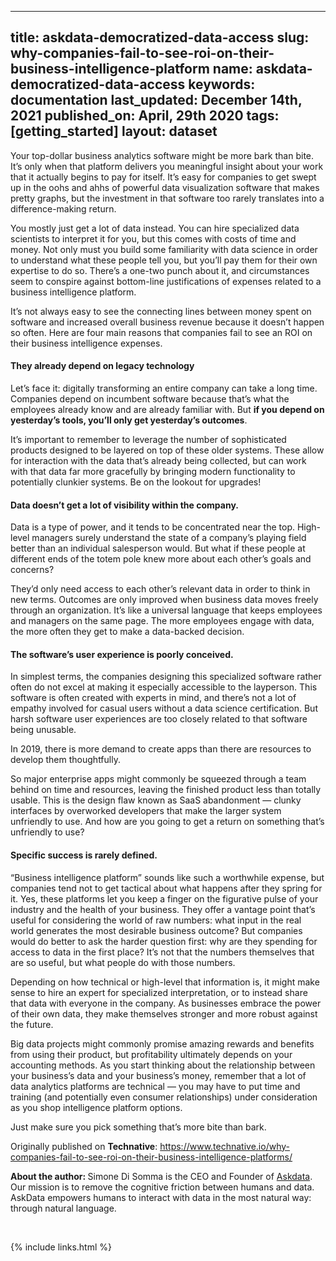 
  ---
  title: askdata-democratized-data-access
  slug: why-companies-fail-to-see-roi-on-their-business-intelligence-platform
  name: askdata-democratized-data-access
  keywords: documentation
  last_updated: December 14th, 2021
  published_on: April, 29th 2020
  tags: [getting_started]
  layout: dataset
  ---

<p>Your top-dollar business analytics software might be more bark than bite. It’s only when that platform delivers you meaningful insight about your work that it actually begins to pay for itself. It’s easy for companies to get swept up in the oohs and ahhs of powerful data visualization software that makes pretty graphs, but the investment in that software too rarely translates into a difference-making return. </p><p>You mostly just get a lot of data instead. You can hire specialized data scientists to interpret it for you, but this comes with costs of time and money. Not only must you build some familiarity with data science in order to understand what these people tell you, but you’ll pay them for their own expertise to do so. There’s a one-two punch about it, and circumstances seem to conspire against bottom-line justifications of expenses related to a business intelligence platform. </p><p>It’s not always easy to see the connecting lines between money spent on software and increased overall business revenue because it doesn’t happen so often. Here are four main reasons that companies fail to see an ROI on their business intelligence expenses. </p><h4><strong>They already depend on legacy technology</strong> </h4><p>Let’s face it: digitally transforming an entire company can take a long time. Companies depend on incumbent software because that’s what the employees already know and are already familiar with. But <strong>if you depend on yesterday’s tools, you’ll only get yesterday’s outcomes</strong>. </p><p>It’s important to remember to leverage the number of sophisticated products designed to be layered on top of these older systems. These allow for interaction with the data that’s already being collected, but can work with that data far more gracefully by bringing modern functionality to potentially clunkier systems. Be on the lookout for upgrades! </p><h4>Data doesn’t get a lot of visibility within the company. </h4><p>Data is a type of power, and it tends to be concentrated near the top. High-level managers surely understand the state of a company’s playing field better than an individual salesperson would. But what if these people at different ends of the totem pole knew more about each other’s goals and concerns? </p><p>They’d only need access to each other’s relevant data in order to think in new terms. Outcomes are only improved when business data moves freely through an organization. It’s like a universal language that keeps employees and managers on the same page. The more employees engage with data, the more often they get to make a data-backed decision. </p><h4>The software’s user experience is poorly conceived. </h4><p>In simplest terms, the companies designing this specialized software rather often do not excel at making it especially accessible to the layperson. This software is often created with experts in mind, and there’s not a lot of empathy involved for casual users without a data science certification. But harsh software user experiences are too closely related to that software being unusable. </p><p>In 2019, there is more demand to create apps than there are resources to develop them thoughtfully. </p><p>So major enterprise apps might commonly be squeezed through a team behind on time and resources, leaving the finished product less than totally usable. This is the design flaw known as SaaS abandonment — clunky interfaces by overworked developers that make the larger system unfriendly to use. And how are you going to get a return on something that’s unfriendly to use? </p><h4>Specific success is rarely defined. </h4><p>“Business intelligence platform” sounds like such a worthwhile expense, but companies tend not to get tactical about what happens after they spring for it. Yes, these platforms let you keep a finger on the figurative pulse of your industry and the health of your business. They offer a vantage point that’s useful for considering the world of raw numbers: what input in the real world generates the most desirable business outcome? But companies would do better to ask the harder question first: why are they spending for access to data in the first place? It’s not that the numbers themselves that are so useful, but what people do with those numbers. </p><p>Depending on how technical or high-level that information is, it might make sense to hire an expert for specialized interpretation, or to instead share that data with everyone in the company. As businesses embrace the power of their own data, they make themselves stronger and more robust against the future. </p><p>Big data projects might commonly promise amazing rewards and benefits from using their product, but profitability ultimately depends on your accounting methods. As you start thinking about the relationship between your business’s data and your business’s money, remember that a lot of data analytics platforms are technical — you may have to put time and training (and potentially even consumer relationships) under consideration as you shop intelligence platform options. </p><p>Just make sure you pick something that’s more bite than bark.</p><p>Originally published on <strong>Technative</strong>: <a href="https://www.technative.io/why-companies-fail-to-see-roi-on-their-business-intelligence-platforms/">https://www.technative.io/why-companies-fail-to-see-roi-on-their-business-intelligence-platforms/ </a></p><p><strong>About the author: </strong>Simone Di Somma is the CEO and Founder of <a href="http://www.askdata.com">Askdata</a>. Our mission is to remove the cognitive friction between humans and data. AskData empowers humans to interact with data in the most natural way: through natural language.</p><p>‍</p>

  {% include links.html %}

  